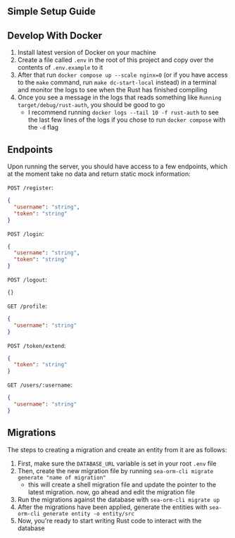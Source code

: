 ## Simple Setup Guide

## Develop With Docker

1. Install latest version of Docker on your machine
2. Create a file called `.env` in the root of this project and copy over the contents of `.env.example` to it
3. After that run `docker compose up --scale nginx=0` (or if you have access to the `make` command, run `make dc-start-local` instead) in a terminal and monitor the logs to see when the Rust has finished compiling
4. Once you see a message in the logs that reads something like `Running target/debug/rust-auth`, you should be good to go
   - I recommend running `docker logs --tail 10 -f rust-auth` to see the last few lines of the logs if you chose to run `docker compose` with the `-d` flag

## Endpoints

Upon running the server, you should have access to a few endpoints, which at the moment take no data and return static mock information:

`POST /register`:

```json
{
  "username": "string",
  "token": "string"
}
```

`POST /login`:

```json
{
  "username": "string",
  "token": "string"
}
```

`POST /logout`:

```json
{}
```

`GET /profile`:

```json
{
  "username": "string"
}
```

`POST /token/extend`:

```json
{
  "token": "string"
}
```

`GET /users/:username`:

```json
{
  "username": "string"
}
```

## Migrations

The steps to creating a migration and create an entity from it are as follows:

1. First, make sure the `DATABASE_URL` variable is set in your root `.env` file
2. Then, create the new migration file by running `sea-orm-cli migrate generate "name of migration"`
   - this will create a shell migration file and update the pointer to the
     latest migration. now, go ahead and edit the migration file
3. Run the migrations against the database with `sea-orm-cli migrate up`
4. After the migrations have been applied, generate the entities with `sea-orm-cli generate entity -o entity/src`
5. Now, you're ready to start writing Rust code to interact with the database
